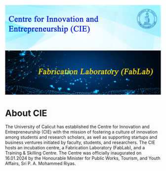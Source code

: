 <div class="image-grid-large">
  <a href="images/B2.jpg" class="image-grid-large" data-lightbox="image1"> <img src="images/B2.jpg" > </a>
  <a href="images/B3.jpg" class="image-grid-large" data-lightbox="image1"> <img src="images/B3.jpg" > </a>
</div>


# About CIE
The University of Calicut has established the Centre for Innovation and Entrepreneurship (CIE) with the mission 
of fostering a culture of innovation among students and research scholars, as well as supporting startups and 
business ventures initiated by faculty, students, and researchers. The CIE hosts an incubation centre, 
a Fabrication Laboratory (FabLab), and a Training & Skilling Centre. The Centre was officially inaugurated 
on 16.01.2024 by the Honourable Minister for Public Works, Tourism, and Youth Affairs, Sri P. A. Mohammed Riyas.

